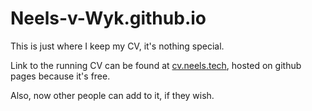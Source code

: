 # Neels-v-Wyk.github.io
This is just where I keep my CV, it's nothing special.

Link to the running CV can be found at [cv.neels.tech](https://cv.neels.tech), hosted on github pages because it's free.

Also, now other people can add to it, if they wish.
